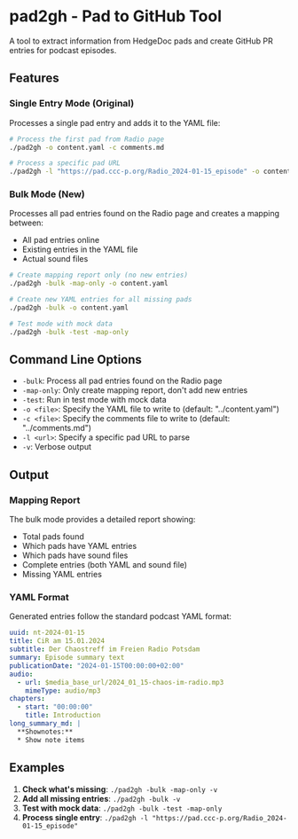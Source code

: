 # pad2gh - Pad to GitHub Tool

A tool to extract information from HedgeDoc pads and create GitHub PR entries for podcast episodes.

## Features

### Single Entry Mode (Original)
Processes a single pad entry and adds it to the YAML file:

```bash
# Process the first pad from Radio page
./pad2gh -o content.yaml -c comments.md

# Process a specific pad URL
./pad2gh -l "https://pad.ccc-p.org/Radio_2024-01-15_episode" -o content.yaml
```

### Bulk Mode (New)
Processes all pad entries found on the Radio page and creates a mapping between:
- All pad entries online
- Existing entries in the YAML file  
- Actual sound files

```bash
# Create mapping report only (no new entries)
./pad2gh -bulk -map-only -o content.yaml

# Create new YAML entries for all missing pads
./pad2gh -bulk -o content.yaml

# Test mode with mock data
./pad2gh -bulk -test -map-only
```

## Command Line Options

- `-bulk`: Process all pad entries found on the Radio page
- `-map-only`: Only create mapping report, don't add new entries
- `-test`: Run in test mode with mock data
- `-o <file>`: Specify the YAML file to write to (default: "../content.yaml")
- `-c <file>`: Specify the comments file to write to (default: "../comments.md")
- `-l <url>`: Specify a specific pad URL to parse
- `-v`: Verbose output

## Output

### Mapping Report
The bulk mode provides a detailed report showing:
- Total pads found
- Which pads have YAML entries
- Which pads have sound files
- Complete entries (both YAML and sound file)
- Missing YAML entries

### YAML Format
Generated entries follow the standard podcast YAML format:
```yaml
uuid: nt-2024-01-15
title: CiR am 15.01.2024
subtitle: Der Chaostreff im Freien Radio Potsdam
summary: Episode summary text
publicationDate: "2024-01-15T00:00:00+02:00"
audio:
  - url: $media_base_url/2024_01_15-chaos-im-radio.mp3
    mimeType: audio/mp3
chapters:
  - start: "00:00:00"
    title: Introduction
long_summary_md: |
  **Shownotes:**
  * Show note items
```

## Examples

1. **Check what's missing**: `./pad2gh -bulk -map-only -v`
2. **Add all missing entries**: `./pad2gh -bulk -v`  
3. **Test with mock data**: `./pad2gh -bulk -test -map-only`
4. **Process single entry**: `./pad2gh -l "https://pad.ccc-p.org/Radio_2024-01-15_episode"`